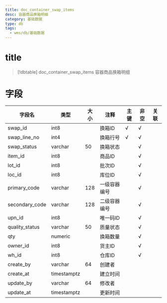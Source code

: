 ```yaml
---
title: doc_container_swap_items
desc: 容器商品换箱明细
category: 基础数据
type: db
tags:
  - wms/db/基础数据
---
```


# title
>[!dbtable] doc_container_swap_items
> 容器商品换箱明细

# 字段
| 字段名 | 类型 | 大小 | 注释 | 主键 | 非空 | 关联 |
| --- | --- | --- | --- | --- | --- | --- |
| swap_id | int8 |  | 换箱ID | √ | √ |  |
| swap_line_no | int4 |  | 换箱行号 | √ | √ |  |
| swap_status | varchar | 50 | 换箱状态 |  | √ |  |
| item_id | int8 |  | 商品ID |  | √ |  |
| lot_id | int8 |  | 批次ID |  | √ |  |
| loc_id | int8 |  | 库位ID |  | √ |  |
| primary_code | varchar | 128 | 一级容器编号 |  | √ |  |
| secondary_code | varchar | 128 | 二级容器编号 |  | √ |  |
| upn_id | int8 |  | 唯一码ID |  | √ |  |
| quality_status | varchar | 50 | 质量状态 |  | √ |  |
| qty | numeric |  | 换箱数量 |  | √ |  |
| owner_id | int8 |  | 货主ID |  | √ |  |
| wh_id | int8 |  | 仓库ID |  | √ |  |
| create_by | varchar | 64 | 创建者 |  |  |  |
| create_at | timestamptz |  | 建立时间 |  |  |  |
| update_by | varchar | 64 | 修改者 |  |  |  |
| update_at | timestamptz |  | 更新时间 |  |  |  |

